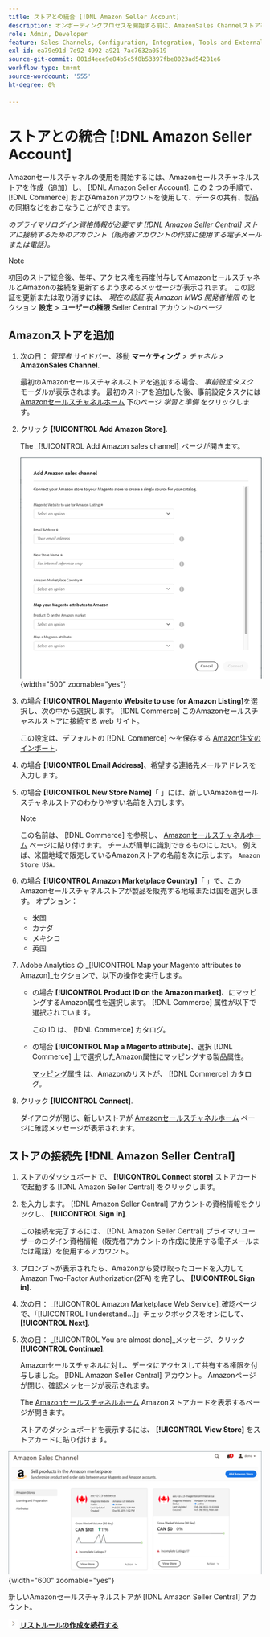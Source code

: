 ```yaml
---
title: ストアとの統合 [!DNL Amazon Seller Account]
description: オンボーディングプロセスを開始する前に、AmazonSales Channelストアを作成（追加）し、Amazonセラーアカウントに接続する必要があります。
role: Admin, Developer
feature: Sales Channels, Configuration, Integration, Tools and External Services
exl-id: ea79e91d-7d92-4992-a921-7ac7632a0519
source-git-commit: 801d4eee9e84b5c5f8b53397fbe8023ad54281e6
workflow-type: tm+mt
source-wordcount: '555'
ht-degree: 0%

---
```


# ストアとの統合 [!DNL Amazon Seller Account]

Amazonセールスチャネルの使用を開始するには、Amazonセールスチャネルストアを作成（追加）し、 [!DNL Amazon Seller Account]. この 2 つの手順で、 [!DNL Commerce] およびAmazonアカウントを使用して、データの共有、製品の同期などをおこなうことができます。

_のプライマリログイン資格情報が必要です [!DNL Amazon Seller Central] ストアに接続するためのアカウント（販売者アカウントの作成に使用する電子メールまたは電話）。_

>[!NOTE]
>
>初回のストア統合後、毎年、アクセス権を再度付与してAmazonセールスチャネルとAmazonの接続を更新するよう求めるメッセージが表示されます。 この認証を更新または取り消すには、 _現在の認証_ 表 _Amazon MWS 開発者権限_ のセクション **設定** > **ユーザーの権限** Seller Central アカウントのページ

## Amazonストアを追加

1. 次の日： _管理者_ サイドバー、移動 **マーケティング** > _チャネル_ > **AmazonSales Channel**.

   最初のAmazonセールスチャネルストアを追加する場合、 _事前設定タスク_ モーダルが表示されます。 最初のストアを追加した後、事前設定タスクには [Amazonセールスチャネルホーム](./amazon-sales-channel-home.md) 下のページ _学習と準備_ をクリックします。

1. クリック **[!UICONTROL Add Amazon Store]**.

   The _[!UICONTROL Add Amazon sales channel]_ページが開きます。

   ![Amazonセールスチャネルストアを追加する](assets/amazon-store-integration.png){width="500" zoomable="yes"}

1. の場合 **[!UICONTROL Magento Website to use for Amazon Listing]**&#x200B;を選択し、次の中から選択します。 [!DNL Commerce] このAmazonセールスチャネルストアに接続する web サイト。

   この設定は、デフォルトの [!DNL Commerce] ～を保存する [Amazon注文のインポート](./order-settings.md).

1. の場合 **[!UICONTROL Email Address]**、希望する連絡先メールアドレスを入力します。

1. の場合 **[!UICONTROL New Store Name]**「 」には、新しいAmazonセールスチャネルストアのわかりやすい名前を入力します。

   >[!NOTE]
   >
   >この名前は、 [!DNL Commerce] を参照し、 [Amazonセールスチャネルホーム](./amazon-sales-channel-home.md) ページに貼り付けます。 チームが簡単に識別できるものにしたい。 例えば、米国地域で販売しているAmazonストアの名前を次に示します。 `Amazon Store USA`.

1. の場合 **[!UICONTROL Amazon Marketplace Country]**「 」で、このAmazonセールスチャネルストアが製品を販売する地域または国を選択します。 オプション：

   - 米国
   - カナダ
   - メキシコ
   - 英国

1. Adobe Analytics の _[!UICONTROL Map your Magento attributes to Amazon]_セクションで、以下の操作を実行します。

   - の場合 **[!UICONTROL Product ID on the Amazon market]**、にマッピングするAmazon属性を選択します。 [!DNL Commerce] 属性が以下で選択されています。

     この ID は、 [!DNL Commerce] カタログ。

   - の場合 **[!UICONTROL Map a Magento attribute]**、選択 [!DNL Commerce] 上で選択したAmazon属性にマッピングする製品属性。

     [マッピング属性](./ob-creating-magento-attributes.md) は、Amazonのリストが、 [!DNL Commerce] カタログ。

1. クリック **[!UICONTROL Connect]**.

   ダイアログが閉じ、新しいストアが [Amazonセールスチャネルホーム](./amazon-sales-channel-home.md) ページに確認メッセージが表示されます。

## ストアの接続先 [!DNL Amazon Seller Central]

1. ストアのダッシュボードで、 **[!UICONTROL Connect store]** ストアカードで起動する [!DNL Amazon Seller Central] をクリックします。

1. を入力します。 [!DNL Amazon Seller Central] アカウントの資格情報をクリックし、 **[!UICONTROL Sign in]**.

   この接続を完了するには、 [!DNL Amazon Seller Central] プライマリユーザーのログイン資格情報（販売者アカウントの作成に使用する電子メールまたは電話）を使用するアカウント。

1. プロンプトが表示されたら、Amazonから受け取ったコードを入力してAmazon Two-Factor Authorization(2FA) を完了し、 **[!UICONTROL Sign in]**.

1. 次の日： _[!UICONTROL Amazon Marketplace Web Service]_確認ページで、「[!UICONTROL I understand...]」チェックボックスをオンにして、**[!UICONTROL Next]**.

1. 次の日： _[!UICONTROL You are almost done]_メッセージ、クリック&#x200B;**[!UICONTROL Continue]**.

   Amazonセールスチャネルに対し、データにアクセスして共有する権限を付与しました。 [!DNL Amazon Seller Central] アカウント。 Amazonページが閉じ、確認メッセージが表示されます。

   The [Amazonセールスチャネルホーム](./amazon-sales-channel-home.md) Amazonストアカードを表示するページが開きます。

   ストアのダッシュボードを表示するには、 **[!UICONTROL View Store]** をストアカードに貼り付けます。

![Amazonセールスチャネルホームに新しいストアカードが付いた](assets/asc-dashboard-after-2fa.png){width="600" zoomable="yes"}

新しいAmazonセールスチャネルストアが [!DNL Amazon Seller Central] アカウント。

![次のアイコン](assets/btn-next.png) [**リストルールの作成を続行する**](./ob-create-listing-rule.md)
